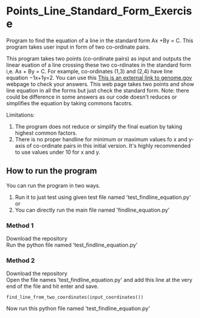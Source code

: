 # Points_Line_Standard_Form_Exercise
Program to find the equation of a line in the standard form Ax +By = C. 
This program takes user input in form of two co-ordinate pairs.

This program takes two points (co-ordinate pairs) as input and outputs the linear euation of a line 
crossing these two co-rdinates in the standard form i,e. Ax + By = C. 
For example, co-ordinates (1,3) and (2,4) have line equation −1x+1y=2. 
You can use this [This is an external link to genome.gov](https://www.mathwarehouse.com/calculators/equation-line-from-2-points.php) webpage to check your answers. This web page takes two points and show line equation in all the forms but just check the standard form. Note: there could be difference in some answers as our code doesn't 
reduces or simplifies the equation by taking commons facotrs. 

Limitations: 
1. The program does not reduce or simplify the final euation by taking highest common factors. 
2. There is no proper handline for minimum or maximum values fo x and y- axis of co-ordinate pairs in this initial version. It's highly 
recommended to use values under 10 for x and y.



## How to run the program
You can run the program in two ways. 
1. Run it to just test using given test file named 'test_findline_equation.py' or 
2. You can directly run the main file named 'findline_equation.py'


### Method 1
Download the repository <br>
Run the python file named 'test_findline_equation.py'  

### Method 2
Download the repository  <br>
Open the file names 'test_findline_equation.py' and add this line at the very end of the file and hit enter and save. 
```
find_line_from_two_coordinates(input_coordinates())
```
Now run this python file named 'test_findline_equation.py'

